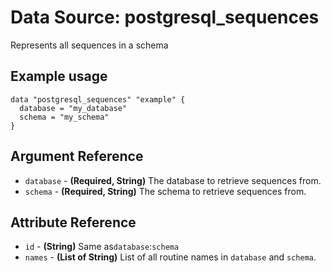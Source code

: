 # Data Source: postgresql_sequences
Represents all sequences in a schema
## Example usage
```hcl
data "postgresql_sequences" "example" {
  database = "my_database"
  schema = "my_schema"
}
```
## Argument Reference
* `database` - **(Required, String)** The database to retrieve sequences from.
* `schema` - **(Required, String)** The schema to retrieve sequences from.
## Attribute Reference
* `id` - **(String)** Same as`database`:`schema`
* `names` - **(List of String)** List of all routine names in `database` and `schema`.
